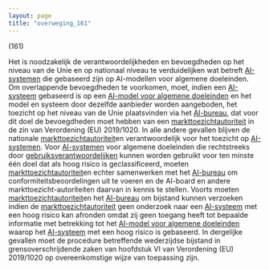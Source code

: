 ```yaml
---
layout: page
title: "overweging_161"
---
```


(161)

Het is noodzakelijk de verantwoordelijkheden en bevoegdheden op het niveau van de Unie en op nationaal niveau te verduidelijken wat betreft [AI-systemen](a3.md#^ai-systeem) die gebaseerd zijn op AI-modellen voor algemene doeleinden. Om overlappende bevoegdheden te voorkomen, moet, indien een [AI-systeem](a3.md#^ai-systeem) gebaseerd is op een [AI-model voor algemene doeleinden](a3.md#^gpai) en het model en systeem door dezelfde aanbieder worden aangeboden, het toezicht op het niveau van de Unie plaatsvinden via het [AI-bureau](a3.md#^aibur), dat voor dit doel de bevoegdheden moet hebben van een [markttoezichtautoriteit](a3.md#^mta) in de zin van Verordening (EU) 2019/1020. In alle andere gevallen blijven de nationale [markttoezichtautoriteit](a3.md#^mta)en verantwoordelijk voor het toezicht op [AI-systemen](a3.md#^ai-systeem). Voor [AI-systemen](a3.md#^ai-systeem) voor algemene doeleinden die rechtstreeks door [gebruiksverantwoordelijken](a3.md#^gebruiksverantwoordelijke) kunnen worden gebruikt voor ten minste één doel dat als hoog risico is geclassificeerd, moeten [markttoezichtautoriteit](a3.md#^mta)en echter samenwerken met het [AI-bureau](a3.md#^aibur) om conformiteitsbeoordelingen uit te voeren en de AI-board en andere markttoezicht-autoriteiten daarvan in kennis te stellen. Voorts moeten [markttoezichtautoriteit](a3.md#^mta)en het [AI-bureau](a3.md#^aibur) om bijstand kunnen verzoeken indien de [markttoezichtautoriteit](a3.md#^mta) geen onderzoek naar een [AI-systeem](a3.md#^ai-systeem) met een hoog risico kan afronden omdat zij geen toegang heeft tot bepaalde informatie met betrekking tot het [AI-model voor algemene doeleinden](a3.md#^gpai) waarop het [AI-systeem](a3.md#^ai-systeem) met een hoog risico is gebaseerd. In dergelijke gevallen moet de procedure betreffende wederzijdse bijstand in grensoverschrijdende zaken van hoofdstuk VI van Verordening (EU) 2019/1020 op overeenkomstige wijze van toepassing zijn.